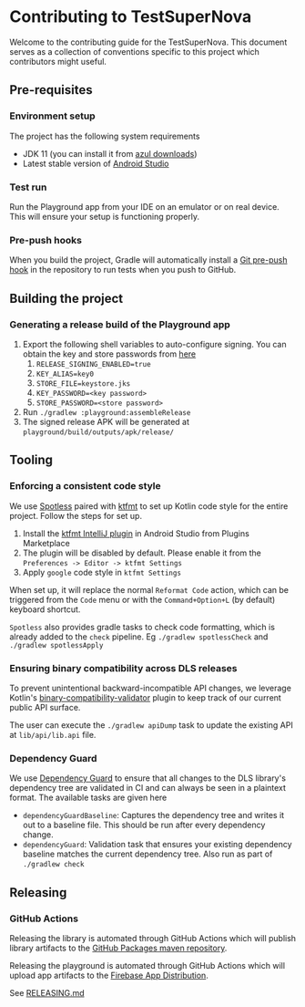 # Contributing to TestSuperNova

Welcome to the contributing guide for the TestSuperNova. This document serves as a collection
of conventions specific to this project which contributors might useful.

## Pre-requisites

### Environment setup

The project has the following system requirements
- JDK 11 (you can install it from [azul downloads])
- Latest stable version of [Android Studio]

### Test run

Run the Playground app from your IDE on an emulator or on real device. This will ensure your setup
is functioning properly.

### Pre-push hooks

When you build the project, Gradle will automatically install a [Git pre-push hook] in the repository
to run tests when you push to GitHub.

## Building the project

### Generating a release build of the Playground app

[//]: # (TODO: Update the keystore config if changed)
1. Export the following shell variables to auto-configure signing. You can obtain the key and store passwords from [here]
   1. `RELEASE_SIGNING_ENABLED=true`
   2. `KEY_ALIAS=key0`
   3. `STORE_FILE=keystore.jks`
   4. `KEY_PASSWORD=<key password>`
   5. `STORE_PASSWORD=<store password>`
2. Run `./gradlew :playground:assembleRelease`
3. The signed release APK will be generated at `playground/build/outputs/apk/release/`

## Tooling

### Enforcing a consistent code style

We use [Spotless](https://github.com/diffplug/spotless/tree/main/plugin-gradle) paired with [ktfmt](https://github.com/facebookincubator/ktfmt) to set up Kotlin code style for the entire project. Follow the steps for set up.

1. Install the [ktfmt IntelliJ plugin](https://plugins.jetbrains.com/plugin/14912-ktfmt) in Android Studio from Plugins Marketplace
2. The plugin will be disabled by default. Please enable it from the `Preferences -> Editor -> ktfmt Settings`
3. Apply `google` code style in `ktfmt Settings`

When set up, it will replace the normal `Reformat Code` action, which can be triggered from the `Code` menu or with the `Command+Option+L` (by default) keyboard shortcut.

`Spotless` also provides gradle tasks to check code formatting, which is already added to the `check` pipeline. Eg `./gradlew spotlessCheck` and `./gradlew spotlessApply`

### Ensuring binary compatibility across DLS releases

To prevent unintentional backward-incompatible API changes, we leverage Kotlin's [binary-compatibility-validator](https://github.com/Kotlin/binary-compatibility-validator) plugin to keep track of our current public API surface.

The user can execute the `./gradlew apiDump` task to update the existing API at `lib/api/lib.api` file.

### Dependency Guard

We use [Dependency Guard] to ensure that all changes to the DLS library's dependency tree are
validated in CI and can always be seen in a plaintext format. The available tasks are given here

- `dependencyGuardBaseline`: Captures the dependency tree and writes it out to a baseline file. This
should be run after every dependency change.
- `dependencyGuard`: Validation task that ensures your existing dependency baseline matches the
current dependency tree. Also run as part of `./gradlew check`

## Releasing

### GitHub Actions

Releasing the library is automated through GitHub Actions which will publish library artifacts
to the [GitHub Packages maven repository].

Releasing the playground is automated through GitHub Actions which will upload app artifacts
to the [Firebase App Distribution].

See [RELEASING.md](./RELEASING.md)

[azul downloads]: https://www.azul.com/downloads/
[Android Studio]: https://developer.android.com/studio
[git pre-push hook]: https://git-scm.com/book/en/v2/Customizing-Git-Git-Hooks
[//]: # (TODO: Update the link to keystore signing credentials)
[here]: `<link-to-signing-credentials>`
[dependency guard]: https://github.com/dropbox/dependency-guard
[//]: # (TODO: Update the link to the packages repository)
[github packages maven repository]: `<link-to-repo-github-packages>`
[//]: # (TODO: Update the link to firebase app distribution)
[firebase app distribution]: `<link-to-app-distribution>`